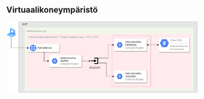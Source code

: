 ## Virtuaalikoneympäristö

![Kaavio](https://github.com/hennahaa/loppuprojekti/blob/henna-dev/virtuaalikoneymp/docs/images/vm-ymp.png?raw=true)